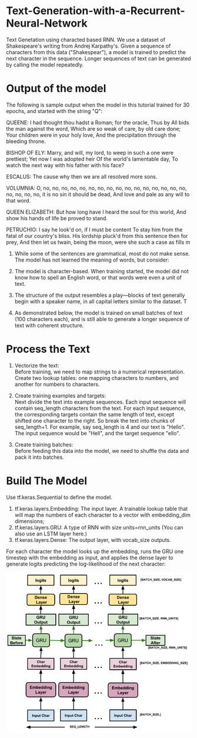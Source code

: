 # Text-Generation-with-a-Recurrent-Neural-Network
Text Genetation using characted based RNN.  We use a dataset of Shakespeare's writing from Andrej Karpathy's. Given a sequence of characters from this data ("Shakespear"), a model is trained to predict the next character in the sequence. Longer sequences of text can be generated by calling the model repeatedly.

# Output of the model
The following is sample output when the model in this tutorial trained for 30 epochs, and started with the string "Q":

QUEENE:
I had thought thou hadst a Roman; for the oracle,
Thus by All bids the man against the word,
Which are so weak of care, by old care done;
Your children were in your holy love,
And the precipitation through the bleeding throne.

BISHOP OF ELY:
Marry, and will, my lord, to weep in such a one were prettiest;
Yet now I was adopted heir
Of the world's lamentable day,
To watch the next way with his father with his face?

ESCALUS:
The cause why then we are all resolved more sons.

VOLUMNIA:
O, no, no, no, no, no, no, no, no, no, no, no, no, no, no, no, no, no, no, no, no, it is no sin it should be dead,
And love and pale as any will to that word.

QUEEN ELIZABETH:
But how long have I heard the soul for this world,
And show his hands of life be proved to stand.

PETRUCHIO:
I say he look'd on, if I must be content
To stay him from the fatal of our country's bliss.
His lordship pluck'd from this sentence then for prey,
And then let us twain, being the moon,
were she such a case as fills m

1. While some of the sentences are grammatical, most do not make sense. The model has not learned the meaning of words, but consider:

2. The model is character-based. When training started, the model did not know how to spell an English word, or that words were even a unit of text.

3. The structure of the output resembles a play—blocks of text generally begin with a speaker name, in all capital letters similar to the dataset.
T
4. As demonstrated below, the model is trained on small batches of text (100 characters each), and is still able to generate a longer sequence of text with coherent structure.

# Process the Text
1. Vectorize the text:   
  Before training, we need to map strings to a numerical representation. Create two lookup tables: one mapping characters to numbers, and another for numbers to characters.
2. Create training examples and targets:  
  Next divide the text into example sequences. 
  Each input sequence will contain seq_length characters from the text.
  For each input sequence, the corresponding targets contain the same length of text, except shifted one character to the right.
  So break the text into chunks of seq_length+1. 
  For example, say seq_length is 4 and our text is "Hello". The input sequence would be "Hell", and the target sequence "ello".
  
3. Create training batches:  
  Before feeding this data into the model, we need to shuffle the data and pack it into batches.

# Build The Model
Use tf.keras.Sequential to define the model. 

1. tf.keras.layers.Embedding: The input layer. A trainable lookup table that will map the numbers of each character to a vector with embedding_dim dimensions;
2. tf.keras.layers.GRU: A type of RNN with size units=rnn_units (You can also use an LSTM layer here.)
3. tf.keras.layers.Dense: The output layer, with vocab_size outputs.

For each character the model looks up the embedding, runs the GRU one timestep with the embedding as input, and applies the dense layer to generate logits predicting the log-likelihood of the next character:

![alt text](https://github.com/MedentzidisCharalampos/Text-Generation-with-a-Recurrent-Neural-Network/blob/main/model_architecture.png)

